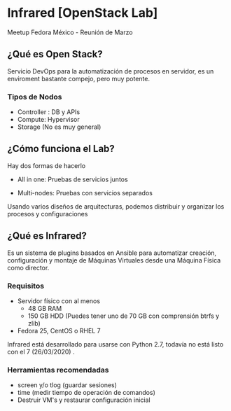 # Infrared [OpenStack Lab]

Meetup Fedora México - Reunión de Marzo

## ¿Qué es Open Stack?

Servicio DevOps para la automatización de procesos en servidor, es un enviroment bastante compejo, pero muy potente.

### Tipos de Nodos

- Controller : DB y APIs
- Compute: Hypervisor
- Storage (No es muy general)

## ¿Cómo funciona el Lab?

Hay dos formas de hacerlo 

- All in one: Pruebas de servicios juntos

- Multi-nodes: Pruebas con servicios separados

Usando varios diseños de arquitecturas, podemos distribuir y organizar los procesos y configuraciones

## ¿Qué es Infrared?

Es un sistema de plugins basados en Ansible para automatizar creación, configuración y montaje de Máquinas Virtuales desde una Máquina Física como director.

### Requisitos

- Servidor físico con al menos
  - 48 GB RAM
  - 150 GB HDD (Puedes tener uno de 70 GB con comprensión btrfs y zlib)
- Fedora 25, CentOS o RHEL 7

Infrared está desarrollado para usarse con Python 2.7, todavía no está listo con el 7 (26/03/2020) .

### Herramientas recomendadas

- screen y/o tlog (guardar sesiones)
- time (medir tiempo de operación de comandos)
- Destruir VM's y restaurar configuración inicial







